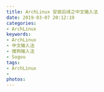 ```yaml
---
title: ArchLinux 安装后续之中文输入法
date: 2019-03-07 20:12:19
categories:
- ArchLinux
keywords:
- ArchLinux
- 中文输入法
- 搜狗输入法
- Sogou
tags:
- ArchLinux
-
photos:
---
```

